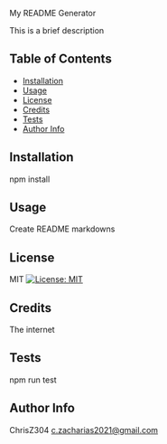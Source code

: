 
  My README Generator
  
  This is a brief description
  
  ## Table of Contents
  * [Installation](#installation)
  * [Usage](#usage)
  * [License](#license)
  * [Credits](#credits)
  * [Tests](#tests)
  * [Author Info](#author-info)
  
  ## Installation
  npm install

  ## Usage
  Create README markdowns

  ## License
  MIT [![License: MIT](https://img.shields.io/badge/License-MIT-yellow.svg)](https://opensource.org/licenses/MIT) 

  ## Credits
  The internet

  ## Tests
  npm run test
  
  
  ## Author Info
  ChrisZ304
  c.zacharias2021@gmail.com
  
